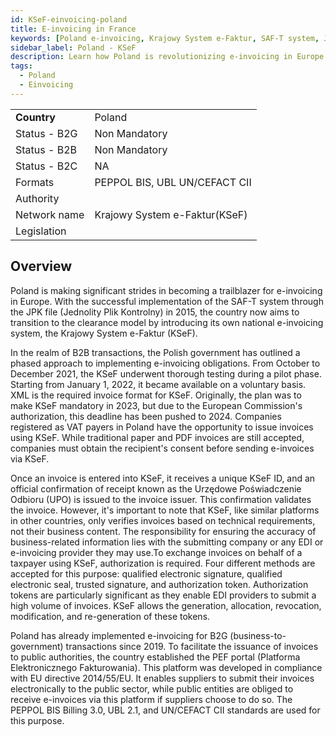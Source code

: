 ```yaml
---
id: KSeF-einvoicing-poland
title: E-invoicing in France 
keywords: [Poland e-invoicing, Krajowy System e-Faktur, SAF-T system, JPK file, e-invoicing obligations, VAT payers in Poland, XML invoice format, invoice recipient consent, KSeF ID, Urzędowe Poświadczenie Odbioru, technical requirements, EDI providers, authorization token, B2G e-invoicing, PEF portal, EU directive 2014/55/EU, PEPPOL BIS Billing 3.0, UBL 2.1, UN/CEFACT CII]
sidebar_label: Poland - KSeF
description: Learn how Poland is revolutionizing e-invoicing in Europe with its Krajowy System e-Faktur (KSeF). Learn about the country's phased approach to implementing e-invoicing obligations, the required invoice format, and the significance of obtaining the recipient's consent. Explore the technical validation process, the role of authorization tokens for high-volume invoice submissions, and the successful adoption of e-invoicing for B2G transactions. Uncover the benefits of the PEF portal and the standards utilized to streamline invoicing processes in compliance with EU directives. Stay informed about Poland's e-invoicing advancements and its impact on business transactions
tags:
  - Poland
  - Einvoicing
---
```


<table  >
    <tr>
      <td align="left"><b>Country</b></td>
        <td align="left">Poland</td>
    </tr>
    <tr>
        <td align="Left">Status - B2G</td>
        <td align="left">Non Mandatory</td>
    </tr>
  <tr>
        <td align="Left">Status - B2B</td>
        <td align="left">Non Mandatory</td>
    </tr>
  <tr>
        <td align="Left">Status - B2C</td>
        <td align="left">NA</td>
    </tr>
  <tr>
        <td align="left">Formats</td>
        <td align="left">PEPPOL BIS, UBL UN/CEFACT CII</td>
    </tr>
  <tr>
        <td align="left">Authority</td>
        <td align="left"></td>
    </tr>
  <tr>
        <td align="left">Network name</td>
        <td align="left">Krajowy System e-Faktur(KSeF)</td>
 </tr>
  <tr>
        <td align="left">Legislation</td>
        <td align="left"></td>
 </tr>
</table>

## Overview
Poland is making significant strides in becoming a trailblazer for e-invoicing in Europe. With the successful implementation of the SAF-T system through the JPK file (Jednolity Plik Kontrolny) in 2015, the country now aims to transition to the clearance model by introducing its own national e-invoicing system, the Krajowy System e-Faktur (KSeF).

In the realm of B2B transactions, the Polish government has outlined a phased approach to implementing e-invoicing obligations. From October to December 2021, the KSeF underwent thorough testing during a pilot phase. Starting from January 1, 2022, it became available on a voluntary basis. XML is the required invoice format for KSeF. Originally, the plan was to make KSeF mandatory in 2023, but due to the European Commission's authorization, this deadline has been pushed to 2024. Companies registered as VAT payers in Poland have the opportunity to issue invoices using KSeF. While traditional paper and PDF invoices are still accepted, companies must obtain the recipient's consent before sending e-invoices via KSeF.

Once an invoice is entered into KSeF, it receives a unique KSeF ID, and an official confirmation of receipt known as the Urzędowe Poświadczenie Odbioru (UPO) is issued to the invoice issuer. This confirmation validates the invoice. However, it's important to note that KSeF, like similar platforms in other countries, only verifies invoices based on technical requirements, not their business content. The responsibility for ensuring the accuracy of business-related information lies with the submitting company or any EDI or e-invoicing provider they may use.To exchange invoices on behalf of a taxpayer using KSeF, authorization is required. Four different methods are accepted for this purpose: qualified electronic signature, qualified electronic seal, trusted signature, and authorization token. Authorization tokens are particularly significant as they enable EDI providers to submit a high volume of invoices. KSeF allows the generation, allocation, revocation, modification, and re-generation of these tokens.

Poland has already implemented e-invoicing for B2G (business-to-government) transactions since 2019. To facilitate the issuance of invoices to public authorities, the country established the PEF portal (Platforma Elektronicznego Fakturowania). This platform was developed in compliance with EU directive 2014/55/EU. It enables suppliers to submit their invoices electronically to the public sector, while public entities are obliged to receive e-invoices via this platform if suppliers choose to do so. The PEPPOL BIS Billing 3.0, UBL 2.1, and UN/CEFACT CII standards are used for this purpose.

